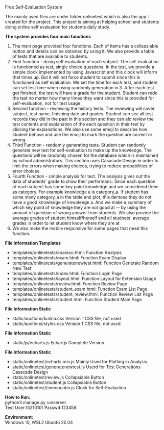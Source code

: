Free Self-Evaluation System

The mainly used files are under folder onlinetest which is also the app I created for the project. This project is aiming at helping school and students doing online self evaluation for students daily study. 

<b>The system provides four main functions</b> 
<ol>
<li>The main page provided four functions. Each of items has a collapsiable button and details can be obtained by using it. We also provide a table of tests that are available to students.</li>

<li>First function - doing self evaluation of each subject. The self evaluation is functioned as test, single choice questions. In the test, we provide a simple clock implemented by using Javascript and this clock will inform that times up. But it will not force student to submit since this is functioned as self evaluation. We set the time for each test, and student can set test time when using randomly generation in 3. After each test got finished, the test will have a grade for the student. Student can redo the test no matter how many times they want since this is provided for self-evaluation, not for test usage.</li>

<li>Second function - reviewing the history tests. The reviewing will cover subject, test name, finishing date and grades. Student can see all test records they did in the past in this section and they can alo review the test contents and explanation of the each question in their test by clicking the explanations. We also use some emoji to describe how student behave and use the emoji to mark the question are correct or wrong.</li>

<li>Third Function - randomly generating tests. Student can randomly generate new test for self-evaluation to make up the knowledge. The questions will be randomly chosen for the database which is maintained by school administrators. This section uses Casacade Design in order to limit the errors when making choices, trying to reduce probabilities of error choices.</li>

<li>Fourth Function - simple analysis for test. The analysis gives out the data of students' grade to show their performanc. Since each question of each subject has some key point knowledge and we considered them as category. For example knowledge a is category_a. If student has some many category_a in the table and plot, this dentoes they do not have a good knowledge of knwoleege a. And we make a summary of which key point of knowledge they are not good at -- by using the amount of question of wrong answer from students. We also provide the average grades of student himself/herself and all studnets' average grades in order to let student know where they are at</li>

<li>We also make the mobile responsive for some pages that need this function.</li>
</ol>


<b>File Information Templates</b> 
<ul>
<li>templates/onlinetests/anareco.html: Function Analysis</li>
<li>templates/onlinetests/exam.html: Function Exam Display</li>
<li>templates/onlinetests/generatenewtest.html: Function Generate Random New Test</li>
<li>templates/onlinetests/index.html: Function Login Page</li>
<li>templates/onlinetests/layout.html: Function Layout for Extension Usage</li>
<li>templates/onlinetests/review.html: Function Review Page</li>
<li>templates/onlinetests/student_exam.html: Function Exam List Page</li>
<li>templates/onlinetests/student_review.html: Function Review List Page</li>
<li>templates/onlinetests/student.html: Function Student Main Page</li>
</ul>

<b>File Information Static</b> 
<ul>
<li>static/auctions/bulma.css  Version 1 CSS file, not used</li>
<li>static/auctions/styles.css Version 1 CSS file, not used</li>
</ul>

<b>File Information Static</b> 
<ul>
<li>static/js/echarts.js Echartjs Complete Version</li>
</ul>

<b>File Information Static</b> 
<ul>
<li>static/onlinetest/echarts.min.js Mainly Used for Plotting in Analysis</li>
<li>static/onlinetest/generatenewtest.js Userd for Test Generations Casacade Design</li>
<li>static/onlinetest/review.js Collapsiable Button</li>
<li>static/onlinetest/student.js Collapsiable Button</li>
<li>static/onlinetest/timecounter.js Clock for Self-Evaluation</li>
</ul>


<b>How to Run:</b><br>
python3 manage.py runserver<br>
Test User:15210101 Passwd:123456<br>

<b>Environment:</b><br>
Windows 10, WSL2 Ubuntu 20.04<br>




